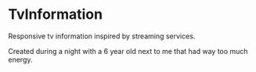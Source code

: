 # TvInformation
Responsive tv information inspired by streaming services.

Created during a night with a 6 year old next to me that had way too much energy.
